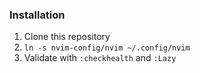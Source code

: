 ### Installation

1. Clone this repository
2. `ln -s nvim-config/nvim ~/.config/nvim`
3. Validate with `:checkhealth` and `:Lazy`
